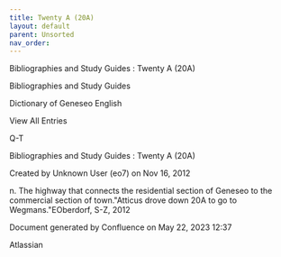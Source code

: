```yaml
---
title: Twenty A (20A)
layout: default
parent: Unsorted
nav_order:
---
```


Bibliographies and Study Guides : Twenty A (20A)

Bibliographies and Study Guides

Dictionary of Geneseo English

View All Entries

Q-T

Bibliographies and Study Guides : Twenty A (20A)

Created by  Unknown User (eo7) on Nov 16, 2012

n. The highway that connects the residential section of Geneseo to the commercial section of town.&quot;Atticus drove down 20A to go to Wegmans.&quot;EOberdorf, S-Z, 2012

Document generated by Confluence on May 22, 2023 12:37

Atlassian

